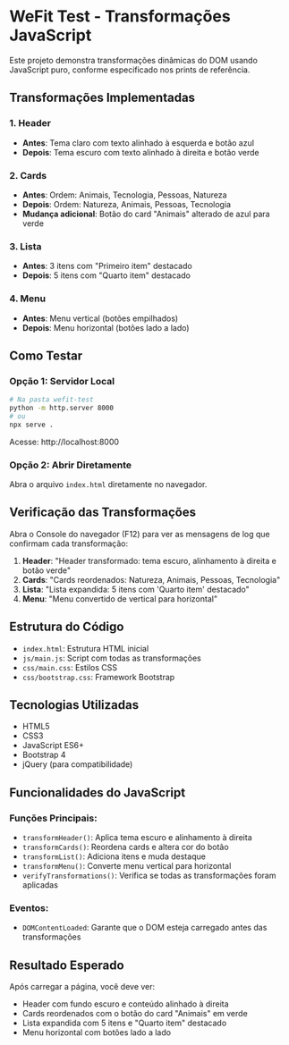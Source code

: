 # WeFit Test - Transformações JavaScript

Este projeto demonstra transformações dinâmicas do DOM usando JavaScript puro, conforme especificado nos prints de referência.

## Transformações Implementadas

### 1. Header
- **Antes**: Tema claro com texto alinhado à esquerda e botão azul
- **Depois**: Tema escuro com texto alinhado à direita e botão verde

### 2. Cards
- **Antes**: Ordem: Animais, Tecnologia, Pessoas, Natureza
- **Depois**: Ordem: Natureza, Animais, Pessoas, Tecnologia
- **Mudança adicional**: Botão do card "Animais" alterado de azul para verde

### 3. Lista
- **Antes**: 3 itens com "Primeiro item" destacado
- **Depois**: 5 itens com "Quarto item" destacado

### 4. Menu
- **Antes**: Menu vertical (botões empilhados)
- **Depois**: Menu horizontal (botões lado a lado)

## Como Testar

### Opção 1: Servidor Local
```bash
# Na pasta wefit-test
python -m http.server 8000
# ou
npx serve .
```

Acesse: http://localhost:8000

### Opção 2: Abrir Diretamente
Abra o arquivo `index.html` diretamente no navegador.

## Verificação das Transformações

Abra o Console do navegador (F12) para ver as mensagens de log que confirmam cada transformação:

1. **Header**: "Header transformado: tema escuro, alinhamento à direita e botão verde"
2. **Cards**: "Cards reordenados: Natureza, Animais, Pessoas, Tecnologia"
3. **Lista**: "Lista expandida: 5 itens com 'Quarto item' destacado"
4. **Menu**: "Menu convertido de vertical para horizontal"

## Estrutura do Código

- `index.html`: Estrutura HTML inicial
- `js/main.js`: Script com todas as transformações
- `css/main.css`: Estilos CSS
- `css/bootstrap.css`: Framework Bootstrap

## Tecnologias Utilizadas

- HTML5
- CSS3
- JavaScript ES6+
- Bootstrap 4
- jQuery (para compatibilidade)

## Funcionalidades do JavaScript

### Funções Principais:
- `transformHeader()`: Aplica tema escuro e alinhamento à direita
- `transformCards()`: Reordena cards e altera cor do botão
- `transformList()`: Adiciona itens e muda destaque
- `transformMenu()`: Converte menu vertical para horizontal
- `verifyTransformations()`: Verifica se todas as transformações foram aplicadas

### Eventos:
- `DOMContentLoaded`: Garante que o DOM esteja carregado antes das transformações

## Resultado Esperado

Após carregar a página, você deve ver:
- Header com fundo escuro e conteúdo alinhado à direita
- Cards reordenados com o botão do card "Animais" em verde
- Lista expandida com 5 itens e "Quarto item" destacado
- Menu horizontal com botões lado a lado
